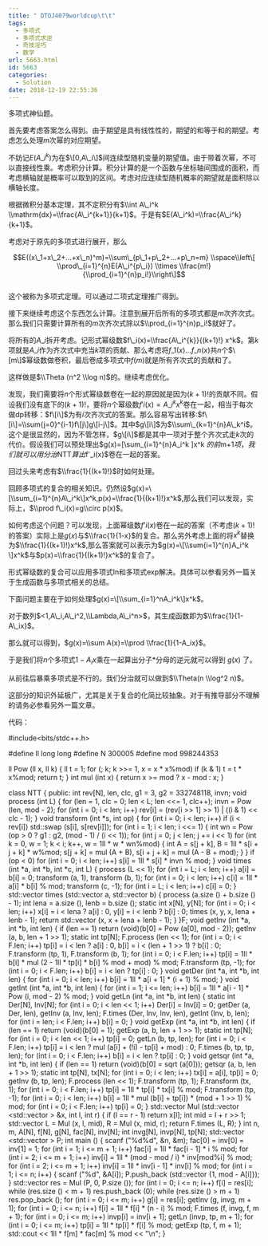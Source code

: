```yaml
---
title: " DTOJ4079worldcup\t\t"
tags:
  - 多项式
  - 多项式求逆
  - 奇技淫巧
  - 数学
url: 5663.html
id: 5663
categories:
  - Solution
date: 2018-12-19 22:55:36
---
```


多项式神仙题。

首先要考虑答案怎么得到。由于期望是具有线性性的，期望的和等于和的期望。考虑怎么处理$m$次幂的对应期望。

不妨记$E(A\_i^k)$为在$\[0,A\_i\]$间连续型随机变量的期望值。由于带着次幂，不可以直接线性乘。考虑积分计算。积分计算的是一个函数与坐标轴间围成的面积，而考虑横轴就是概率可以取到的区间。考虑对应连续型随机概率的期望就是面积除以横轴长度。

根据微积分基本定理，其不定积分有$\\int A\_i^k \\mathrm{dx}=\\frac{A\_i^{k+1}}{k+1}$。于是有$E(A\_i^k)=\\frac{A\_i^k}{k+1}$。

考虑对于原先的多项式进行展开，那么

$$E((x\_1+x\_2+…+x\_n)^m)=\\sum\_{p\_1+p\_2+…+p\_n=m} \\space\\left\[ \\prod\_{i=1}^{n}E(A\_i^{p\_i}) \\times \\frac{m!}{\\prod_{i=1}^{n}p_i!}\\right\]$$  
这个被称为多项式定理。可以通过二项式定理推广得到。

接下来继续考虑这个东西怎么计算。注意到展开后所有的多项式都是$m$次齐次式。那么我们只需要计算所有的$m$次齐次式除以$\\prod_{i=1}^{n}p_i!$就好了。

将所有的$A\_i$拆开考虑。记形式幂级数$f\_i(x)=\\frac{A\_i^{k}}{(k+1)!} x^k$。第$k$项就是$A\_i$作为齐次式中充当$k$项的贡献、那么考虑将$f\_1(x)…f\_n(x)$共$n$个$\[m\]$幂级数做卷积，最后卷成多项式中$f(m)$就是所有齐次式的贡献和了。

这样做是$\\Theta (n^2 \\log n)$的。继续考虑优化。

发现，我们需要将$n$个形式幂级数卷在一起的原因就是因为$(k+1)!$的贡献不同。假设我们没有底下的$(k+1)!$，要将$n$个幂级数$f'i(x)=A\_i^k x^k$卷在一起，相当于每次做dp转移：$f\[i\]$为有$i$次齐次式的答案。那么容易写出转移:$f\[i\]=\\sum{j=0}^{i-1}f\[j\]g\[i-j\]$。其中$g\[i\]$为$\\sum\_{k=1}^{n}A\_k^i$。这个是很显然的，因为不管怎样，$g\[i\]$都是其中一项对于整个齐次式走$k$次的代价。假设我们可以预处理出$g(x)=\[\\sum\_{i=1}^{n}A\_i^k \]x^k $的前$m+1$项，我们就可以用分治$NTT$算出$f'\_i(x)$卷在一起的答案。

回过头来考虑有$\\frac{1}{(k+1)!}$时如何处理。

回顾多项式的复合的相关知识。仍然设$g(x)=\[\\sum_{i=1}^{n}A\_i^k\]x^k,p(x)=\\frac{1}{(k+1)!}x^k$,那么我们可以发现，实际上，$\\prod f\_i(x)=g\\circ p(x)$。

如何考虑这个问题？可以发现，上面幂级数$f’i(x)$卷在一起的答案（不考虑$(k+1)!$的答案）实际上是$g(x)$与$\\frac{1}{1-x}$的复合。那么另外考虑上面的将$x^k$替换为$\\frac{1}{(k+1)!}x^k$,那么答案就可以表示为$g(x)=\[\\sum{i=1}^{n}A_i^k \]x^k$与$p(x)=\\frac{1}{(k+1)!}x^k$的复合了。

形式幂级数的复合可以应用多项式ln和多项式exp解决。具体可以参看另外一篇关于生成函数与多项式相关的总结。

下面问题主要在于如何处理$g(x)=\[\\sum_{i=1}^nA_i^k\]x^k$。

对于数列$<1,A\_i,A\_i^2,\\Lambda,A\_i^n>$，其生成函数即为$\\frac{1}{1-A\_ix}$。

那么就可以得到，$g(x)=\\sum A(x)=\\prod \\frac{1}{1-A_ix}$。

于是我们将$n$个多项式$1-A_ix$乘在一起算出分子*分母的逆元就可以得到 $g(x)$ 了。

从前往后暴乘多项式是不行的。我们分治就可以做到$\\Theta(n \\log^2 n)$。

这部分的知识外延极广，尤其是关于复合的化简比较抽象。对于有推导部分不理解的请务必参看另外一篇文章。

代码：

#include<bits/stdc++.h>

#define ll long long
#define N 300005
#define mod 998244353

ll Pow (ll x, ll k)
{
	ll t = 1;
	for (; k; k >>= 1, x = x * x%mod)
		if (k & 1) t = t * x%mod;
	return t;
}
int mul (int x) { return x >= mod ? x - mod : x; }

class NTT
{
public:
	int rev\[N\], len, clc, g1 = 3, g2 = 332748118, invn;
	void process (int L)
	{
		for (len = 1, clc = 0; len < L; len <<= 1, clc++); invn = Pow (len, mod - 2);
		for (int i = 0; i < len; i++) rev\[i\] = (rev\[i >> 1\] >> 1) | ((i & 1) << clc - 1);
	}
	void transform (int *s, int op)
	{
		for (int i = 0; i < len; i++) if (i < rev\[i\]) std::swap (s\[i\], s\[rev\[i\]\]);
		for (int i = 1; i < len; i <<= 1)
		{
			int wn = Pow (op > 0 ? g1 : g2, (mod - 1) / (i << 1));
			for (int j = 0; j < len; j += i << 1)
				for (int k = 0, w = 1; k < i; k++, w = 1ll * w * wn%mod)
				{
					int A = s\[j + k\], B = 1ll * s\[i + j + k\] * w%mod;
					s\[j + k\] = mul (A + B), s\[i + j + k\] = mul (A - B + mod);
				}
		}
		if (op < 0) for (int i = 0; i < len; i++) s\[i\] = 1ll * s\[i\] * invn % mod;
	}
	void times (int \*a, int \*b, int *c, int L)
	{
		process (L << 1);
		for (int i = L; i < len; i++) a\[i\] = b\[i\] = 0;
		transform (a, 1), transform (b, 1);
		for (int i = 0; i < len; i++) c\[i\] = 1ll * a\[i\] * b\[i\] % mod;
		transform (c, -1);
		for (int i = L; i < len; i++) c\[i\] = 0;
	}
	std::vector<int> times (std::vector<int> a, std::vector<int> b)
	{
		process (a.size () + b.size () - 1);
		int lena = a.size (), lenb = b.size ();
		static int x\[N\], y\[N\];
		for (int i = 0; i < len; i++)
			x\[i\] = i < lena ? a\[i\] : 0, y\[i\] = i < lenb ? b\[i\] : 0;
		times (x, y, x, lena + lenb - 1);
		return std::vector <int> (x, x + lena + lenb - 1);
	}
}F;
void getInv (int \*a, int \*b, int len)
{
	if (len == 1) return (void)(b\[0\] = Pow (a\[0\], mod - 2));
	getInv (a, b, len + 1 >> 1);
	static int tp\[N\];
	F.process (len << 1);
	for (int i = 0; i < F.len; i++) tp\[i\] = i < len ? a\[i\] : 0, b\[i\] = i < (len + 1 >> 1) ? b\[i\] : 0;
	F.transform (tp, 1), F.transform (b, 1);
	for (int i = 0; i < F.len; i++) tp\[i\] = 1ll * b\[i\] * mul (2 - 1ll * tp\[i\] * b\[i\] % mod + mod) % mod;
	F.transform (tp, -1);
	for (int i = 0; i < F.len; i++) b\[i\] = i < len ? tp\[i\] : 0;
}
void getDer (int \*a, int \*b, int len)
{
	for (int i = 0; i < len; i++)
		b\[i\] = 1ll * a\[i + 1\] * (i + 1) % mod;
}
void getInt (int \*a, int \*b, int len)
{
	for (int i = 1; i <= len; i++)
		b\[i\] = 1ll * a\[i - 1\] * Pow (i, mod - 2) % mod;
}
void getLn (int \*a, int \*b, int len)
{
	static int Der\[N\], Inv\[N\];
	for (int i = 0; i < len << 1; i++) Der\[i\] = Inv\[i\] = 0;
	getDer (a, Der, len), getInv (a, Inv, len);
	F.times (Der, Inv, Inv, len), getInt (Inv, b, len);
	for (int i = len; i < F.len; i++) b\[i\] = 0;
}
void getExp (int \*a, int \*b, int len)
{
	if (len == 1) return (void)(b\[0\] = 1);
	getExp (a, b, len + 1 >> 1);
	static int tp\[N\];
	for (int i = 0; i < len << 1; i++) tp\[i\] = 0;
	getLn (b, tp, len);
	for (int i = 0; i < F.len; i++) tp\[i\] = i < len ? mul (a\[i\] + (!i) - tp\[i\] + mod) : 0;
	F.times (b, tp, tp, len);
	for (int i = 0; i < F.len; i++) b\[i\] = i < len ? tp\[i\] : 0;
}
void getsqr (int \*a, int \*b, int len)
{
	if (len == 1) return (void)(b\[0\] = sqrt (a\[0\]));
	getsqr (a, b, len + 1 >> 1);
	static int tp\[N\], tx\[N\];
	for (int i = 0; i < len; i++) tx\[i\] = a\[i\], tp\[i\] = 0;
	getInv (b, tp, len);
	F.process (len << 1);
	F.transform (tp, 1); F.transform (tx, 1);
	for (int i = 0; i < F.len; i++) tp\[i\] = 1ll * tp\[i\] * tx\[i\] % mod;
	F.transform (tp, -1);
	for (int i = 0; i < len; i++) b\[i\] = 1ll * mul (b\[i\] + tp\[i\]) * (mod + 1 >> 1) % mod;
	for (int i = 0; i < F.len; i++) tp\[i\] = 0;
}
std::vector <int> Mul (std::vector <std::vector <int> > &x, int l, int r)
{
	if (l == r - 1) return x\[l\];
	int mid = l + r >> 1;
	std::vector<int> L = Mul (x, l, mid), R = Mul (x, mid, r);
	return F.times (L, R);
}
int n, m, A\[N\], f\[N\], g\[N\], fac\[N\], inv\[N\];
int invg\[N\], invp\[N\], tp\[N\];
std::vector <std::vector <int> > P;
int main ()
{
	scanf ("%d%d", &n, &m);
	fac\[0\] = inv\[0\] = inv\[1\] = 1;
	for (int i = 1; i <= m + 1; i++) fac\[i\] = 1ll * fac\[i - 1\] * i % mod;
	for (int i = 2; i <= m + 1; i++) inv\[i\] = 1ll * (mod - mod / i) * inv\[mod%i\] % mod;
	for (int i = 2; i <= m + 1; i++) inv\[i\] = 1ll * inv\[i - 1\] * inv\[i\] % mod;
	for (int i = 1; i <= n; i++)
	{
		scanf ("%d", &A\[i\]);
		P.push_back (std::vector <int> {1, mod - A\[i\]});
	}
	std::vector<int> res = Mul (P, 0, P.size ());
	for (int i = 0; i <= n; i++) f\[i\] = res\[i\];
	while (res.size () < m + 1) res.push_back (0);
	while (res.size () > m + 1) res.pop_back ();
	for (int i = 0; i <= m; i++) g\[i\] = res\[i\];
	getInv (g, invg, m + 1);
	for (int i = 0; i <= n; i++) f\[i\] = 1ll * f\[i\] * (n - i) % mod;
	F.times (f, invg, f, m + 1);
	for (int i = 0; i <= m; i++) invp\[i\] = inv\[i + 1\];
	getLn (invp, tp, m + 1);
	for (int i = 0; i <= m; i++) tp\[i\] = 1ll * tp\[i\] * f\[i\] % mod;
	getExp (tp, f, m + 1);
	std::cout << 1ll * f\[m\] * fac\[m\] % mod << "\\n";
}